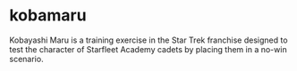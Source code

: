 # kobamaru
Kobayashi Maru is a training exercise in the Star Trek franchise designed to test the character of Starfleet Academy cadets by placing them in a no-win scenario.
